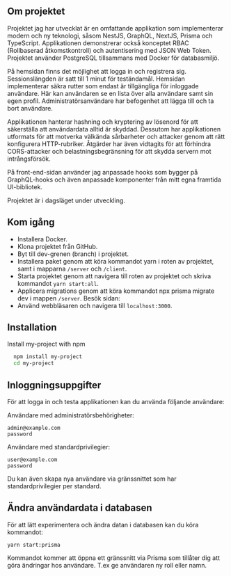 
## Om projektet

Projektet jag har utvecklat är en omfattande applikation som implementerar modern och ny teknologi, såsom NestJS, GraphQL, NextJS, Prisma och TypeScript. Applikationen demonstrerar också konceptet RBAC (Rollbaserad åtkomstkontroll) och autentisering med JSON Web Token. Projektet använder PostgreSQL tillsammans med Docker för databasmiljö.

På hemsidan finns det möjlighet att logga in och registrera sig. Sessionslängden är satt till 1 minut för teständamål. Hemsidan implementerar säkra rutter som endast är tillgängliga för inloggade användare. Här kan användaren se en lista över alla användare samt sin egen profil. Administratörsanvändare har befogenhet att lägga till och ta bort användare.

Applikationen hanterar hashning och kryptering av lösenord för att säkerställa att användardata alltid är skyddad. Dessutom har applikationen utformats för att motverka välkända sårbarheter och attacker genom att rätt konfigurera HTTP-rubriker. Åtgärder har även vidtagits för att förhindra CORS-attacker och belastningsbegränsning för att skydda servern mot intrångsförsök.

På front-end-sidan använder jag anpassade hooks som bygger på GraphQL-hooks och även anpassade komponenter från mitt egna framtida UI-bibliotek.

Projektet är i dagsläget under utveckling.
## Kom igång

- Installera Docker.
- Klona projektet från GitHub.
- Byt till dev-grenen (branch) i projektet.
- Installera paket genom att köra kommandot yarn i roten av projektet, samt i mapparna ```/server``` och ```/client```.
- Starta projektet genom att navigera till roten av projektet och skriva kommandot ```yarn start:all```.
- Applicera migrations genom att köra kommandot npx prisma migrate dev i mappen ```/server```.
Besök sidan:
- Använd webbläsaren och navigera till ```localhost:3000```.
## Installation

Install my-project with npm

```bash
  npm install my-project
  cd my-project
```

## Inloggningsuppgifter

För att logga in och testa applikationen kan du använda följande användare:

Användare med administratörsbehörigheter: 
```
admin@example.com
password
```

Användare med standardprivilegier:
```
user@example.com
password
```

Du kan även skapa nya användare via gränssnittet som har standardprivilegier per standard.

## Ändra användardata i databasen

För att lätt experimentera och ändra datan i databasen kan du köra kommandot:
```
yarn start:prisma
```

Kommandot kommer att öppna ett gränssnitt via Prisma som tillåter dig att göra ändringar hos användare. T.ex ge användaren ny roll eller namn.
